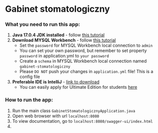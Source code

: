 # Gabinet stomatologiczny

### What you need to run this app:
1. **Java 17.0.4 JDK installed** - follow [this tutorial](https://www.youtube.com/watch?v=pqqY9jakmFw)
2. **Download MYSQL Workbench** - follow [this tutorial](https://www.youtube.com/watch?v=GoQq5D_ntiY)
   - Set the `password` for MYSQL Workbench local connection to `admin`
   - You can set your own password, but remember to set property `password` in application.yml to `your password`
   - Create a `schema` in MYSQL Workbench local connection named `gabinet-stomatologiczny`
   - Please `DO NOT` push your changes in `application.yml` file! This is a config file
3. **Preferable IDE is IntelliJ** - [link to download](https://www.jetbrains.com/idea/download/#section=windows)
   - You can easily apply for Ultimate Edition for students [here](https://www.jetbrains.com/shop/eform/students)

### How to run the app:
1. Run the main class `GabinetStomatologicznyApplication.java`
2. Open web browser with url `localhost:8080`
3. To view documentation, go to `localhost:8080/swagger-ui/index.html`
4. 

